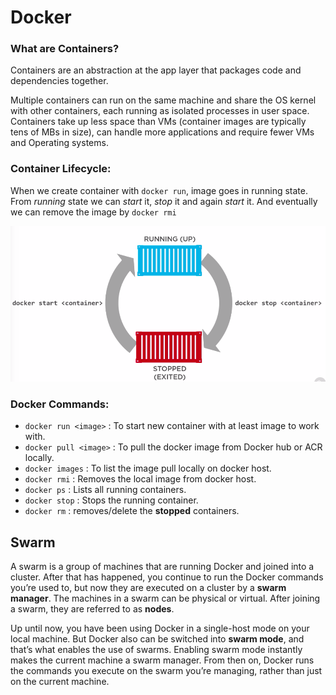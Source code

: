 # Docker

### What are Containers?
Containers are an abstraction at the app layer that packages code and dependencies together. 

Multiple containers can run on the same machine and share the OS kernel with other containers, each running as isolated processes in user space. Containers take up less space than VMs (container images are typically tens of MBs in size), can handle more applications and require fewer VMs and Operating systems.

### Container Lifecycle:
When we create container with `docker run`, image goes in running state. From *running* state we can *start* it, *stop* it and again *start* it. And eventually we can remove the image by `docker rmi`

![img text](https://github.com/milindchavan12/docker/blob/master/assets/containerlifecycle.png)

### Docker Commands:
- `docker run <image>`  : To start new container with at least image to work with.
- `docker pull <image>` : To pull the docker image from Docker hub or ACR locally.
- `docker images` : To list the image pull locally on docker host.
- `docker rmi` : Removes the local image from docker host.
- `docker ps` : Lists all running containers.
- `docker stop` : Stops the running container.
- `docker rm` : removes/delete the **stopped** containers.

## Swarm
A swarm is a group of machines that are running Docker and joined into a cluster. After that has happened, you continue to run the Docker commands you’re used to, but now they are executed on a cluster by a **swarm manager**. The machines in a swarm can be physical or virtual. After joining a swarm, they are referred to as **nodes**.

Up until now, you have been using Docker in a single-host mode on your local machine. But Docker also can be switched into **swarm mode**, and that’s what enables the use of swarms. Enabling swarm mode instantly makes the current machine a swarm manager. From then on, Docker runs the commands you execute on the swarm you’re managing, rather than just on the current machine.
